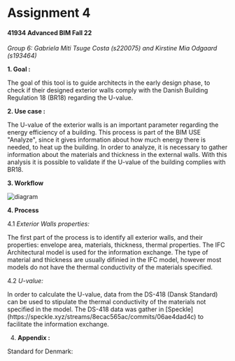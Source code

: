 <h1> Assignment 4 </h1>
  <h4> 41934 Advanced BIM Fall 22 </h4>
  
  <em>Group 6: Gabriela Miti Tsuge Costa (s220075) and Kirstine Mia Odgaard (s193464)</em>
  
  
  <strong> 1. Goal : </strong>
  <p> The goal of this tool is to guide architects in the early design phase, to check if their designed exterior walls comply with the Danish Building Regulation 18 (BR18) regarding the U-value.
</p>

 <strong> 2. Use case : </strong>
 <p> The U-value of the exterior walls is an important parameter regarding the energy efficiency of a building. This process is part of the BIM USE "Analyze", since it gives information about how much energy there is needed, to heat up the building. 
In order to analyze, it is necessary to gather information about the materials and thickness in the external walls. With this analysis it is possible to validate if the U-value of the building complies with BR18. </p>
 
 
 <strong> 3. Workflow </strong>
 
  ![diagram](https://user-images.githubusercontent.com/112421127/198092534-47443485-9ad6-467c-8a1a-c3996f963a3e.svg)
  
 <strong> 4. Process </strong>
 
 4.1  <em>Exterior Walls properties: </em>

<p> The first part of the process is to identify all exterior walls, and their properties: envelope area, materials, thickness, thermal properties. 
The IFC Architectural model is used for the information exchange. The type of material and thickness are usually difinied in the IFC model, however most models do not have the thermal conductivity of the materials specified.
</p>

 4.2  <em>U-value:</em>

 <p>In order to calculate the U-value, data from the DS-418 (Dansk Standard) can be used to stipulate the thermal conductivity of the materials not specified in the model. The DS-418 data was gather in [Speckle](https://speckle.xyz/streams/8ecac565ac/commits/06ae4dad4c) to facilitate the information exchange. </p>

  
  





4.  <strong> Appendix : </strong>

Standard for Denmark: 
